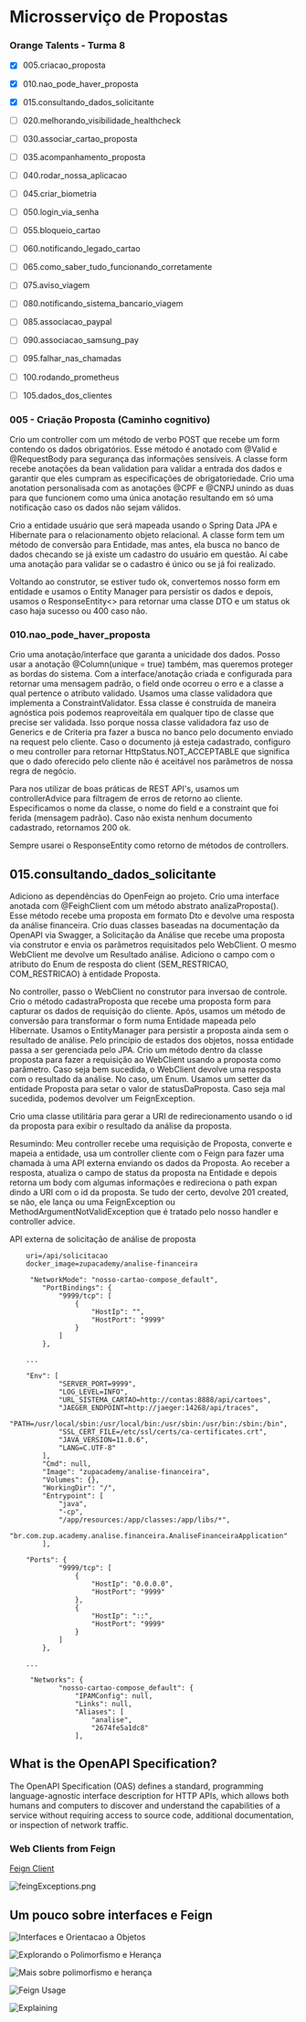 
# Microsserviço de Propostas
### Orange Talents - Turma 8


- [x] 005.criacao_proposta
- [x] 010.nao_pode_haver_proposta
- [x] 015.consultando_dados_solicitante
- [ ] 020.melhorando_visibilidade_healthcheck
- [ ] 030.associar_cartao_proposta
- [ ] 035.acompanhamento_proposta
- [ ] 040.rodar_nossa_aplicacao
- [ ] 045.criar_biometria
- [ ] 050.login_via_senha
- [ ] 055.bloqueio_cartao
- [ ] 060.notificando_legado_cartao
- [ ] 065.como_saber_tudo_funcionando_corretamente
- [ ] 075.aviso_viagem
- [ ] 080.notificando_sistema_bancario_viagem
- [ ] 085.associacao_paypal
- [ ] 090.associacao_samsung_pay
- [ ] 095.falhar_nas_chamadas
- [ ] 100.rodando_prometheus
- [ ] 105.dados_dos_clientes


### 005 - Criação Proposta (Caminho cognitivo)

Crio um controller com um método de verbo POST que recebe um form contendo os dados obrigatórios. Esse método é anotado
com @Valid e @RequestBody para segurança das informações sensíveis.
A classe form recebe anotações da bean validation para validar a entrada dos dados e garantir que eles cumpram as especificações
de obrigatoriedade. 
Crio uma anotation personalisada com as anotações @CPF e @CNPJ unindo as duas para que funcionem como uma única anotação
resultando em só uma notificação caso os dados não sejam válidos.

Crio a entidade usuário que será mapeada usando o Spring Data JPA e Hibernate para o relacionamento objeto relacional.
A classe form tem um método de conversão para Entidade, mas antes, ela busca no banco de dados checando se já existe um
cadastro do usuário em questão. Aí cabe uma anotação para validar se o cadastro é único ou se já foi realizado.

Voltando ao construtor, se estiver tudo ok, convertemos nosso form em entidade e usamos o Entity Manager para persistir 
os dados e depois, usamos o ResponseEntity<> para retornar uma classe DTO e um status ok caso haja sucesso ou 400 caso não.

### 010.nao_pode_haver_proposta

Crio uma anotação/interface que garanta a unicidade dos dados. Posso usar a anotação 
@Column(unique = true) também, mas queremos proteger as bordas do sistema.
Com a interface/anotação criada e configurada para retornar uma mensagem padrão, o field onde
ocorreu o erro e a classe a qual pertence o atributo validado.
Usamos uma classe validadora que implementa a ConstraintValidator. Essa classe é construída
de maneira agnóstica pois podemos reaproveitála em qualquer tipo de classe que precise ser
validada. Isso porque nossa classe validadora faz uso de Generics e de Criteria pra fazer
a busca no banco pelo documento enviado na request pelo cliente.
Caso o documento já esteja cadastrado, configuro o meu controller para retornar
HttpStatus.NOT_ACCEPTABLE que significa que o dado oferecido pelo cliente não é aceitável
nos parâmetros de nossa regra de negócio.

Para nos utilizar de boas práticas de REST API's, usamos um controllerAdvice para filtragem
de erros de retorno ao cliente.
Especificamos o nome da classe, o nome do field e a constraint que foi ferida (mensagem padrão).
Caso não exista nenhum documento cadastrado, retornamos 200 ok.

Sempre usarei o ResponseEntity como retorno de métodos de controllers.


## 015.consultando_dados_solicitante

Adiciono as dependências do OpenFeign ao projeto.
Crio uma interface anotada com @FeighClient com um método abstrato analizaProposta().
Esse método recebe uma proposta em formato Dto e devolve uma resposta da análise financeira.
Crio duas classes baseadas na documentação da OpenAPI via Swagger, a Solicitação da Análise que recebe uma proposta
via construtor e envia os parãmetros requisitados pelo WebClient. O mesmo WebClient me devolve um Resultado análise.
Adiciono o campo com o atributo do Enum de resposta do client (SEM_RESTRICAO, COM_RESTRICAO) à entidade Proposta.

No controller, passo o WebClient no construtor para inversao de controle.
Crio o método cadastraProposta que recebe uma proposta form para capturar os dados de requisição
do cliente.
Após, usamos um método de conversão para transformar o form numa Entidade mapeada pelo 
Hibernate. Usamos o EntityManager para persistir a proposta ainda sem o resultado de análise.
Pelo princípio de estados dos objetos, nossa entidade passa a ser gerenciada pelo JPA.
Crio um método dentro da classe proposta para fazer a requisição ao WebClient usando a proposta
como parâmetro.
Caso seja bem sucedida, o WebClient devolve uma resposta com o resultado da análise. No caso,
um Enum. Usamos um setter da entidade Proposta para setar o valor de statusDaProposta.
Caso seja mal sucedida, podemos devolver um FeignException.

Crio uma classe utilitária para gerar a URI de redirecionamento usando o 
id da proposta para exibir o resultado da análise da proposta.

Resumindo: Meu controller recebe uma requisição de Proposta, converte e 
mapeia a entidade, usa um controller cliente com o Feign para fazer uma
chamada à uma API externa enviando os dados da Proposta.
Ao receber a resposta, atualiza o campo de status da proposta na Entidade e
depois retorna um body com algumas informações e redireciona o path expan
dindo a URI com o id da proposta.
Se tudo der certo, devolve 201 created, se não, ele lança ou uma FeignException
ou MethodArgumentNotValidException que é tratado pelo nosso handler e controller
advice.


API externa de solicitação de análise de proposta

		uri=/api/solicitacao
		docker_image=zupacademy/analise-financeira
		
		 "NetworkMode": "nosso-cartao-compose_default",
            "PortBindings": {
                "9999/tcp": [
                    {
                        "HostIp": "",
                        "HostPort": "9999"
                    }
                ]
            },

		...

		"Env": [
                "SERVER_PORT=9999",
                "LOG_LEVEL=INFO",
                "URL_SISTEMA_CARTAO=http://contas:8888/api/cartoes",
                "JAEGER_ENDPOINT=http://jaeger:14268/api/traces",
                "PATH=/usr/local/sbin:/usr/local/bin:/usr/sbin:/usr/bin:/sbin:/bin",
                "SSL_CERT_FILE=/etc/ssl/certs/ca-certificates.crt",
                "JAVA_VERSION=11.0.6",
                "LANG=C.UTF-8"
            ],
            "Cmd": null,
            "Image": "zupacademy/analise-financeira",
            "Volumes": {},
            "WorkingDir": "/",
            "Entrypoint": [
                "java",
                "-cp",
                "/app/resources:/app/classes:/app/libs/*",
                "br.com.zup.academy.analise.financeira.AnaliseFinanceiraApplication"
            ],

		"Ports": {
                "9999/tcp": [
                    {
                        "HostIp": "0.0.0.0",
                        "HostPort": "9999"
                    },
                    {
                        "HostIp": "::",
                        "HostPort": "9999"
                    }
                ]
            },

		...

		 "Networks": {
                "nosso-cartao-compose_default": {
                    "IPAMConfig": null,
                    "Links": null,
                    "Aliases": [
                        "analise",
                        "2674fe5a1dc8"
                    ],

## What is the OpenAPI Specification?

The OpenAPI Specification (OAS) defines a standard, programming language-agnostic interface description for HTTP APIs, 
which allows both humans and computers to discover and understand the capabilities of a service without requiring access
to source code, additional documentation, or inspection of network traffic.

### Web Clients from Feign

[Feign Client](https://github.com/zup-academy/nosso-cartao-documentacao/blob/master/informacao_suporte/http-client-feign.md "WebClients com Feign")

![feingExceptions.png](proposalmicroservice/src/main/resources/static/img.png)

## Um pouco sobre interfaces e Feign

![Interfaces e Orientacao a Objetos](proposalmicroservice/src/main/resources/static/img_1.png)

![Explorando o Polimorfismo e Herança](proposalmicroservice/src/main/resources/static/img_2.png)

![Mais sobre polimorfismo e herança](proposalmicroservice/src/main/resources/static/img_3.png)

![Feign Usage](proposalmicroservice/src/main/resources/static/img_4.png)

![Explaining](proposalmicroservice/src/main/resources/static/img_5.png)



















